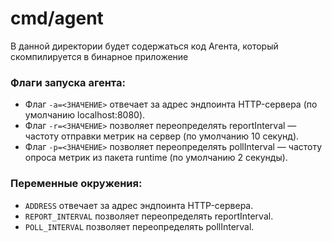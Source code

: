 # cmd/agent

В данной директории будет содержаться код Агента, который скомпилируется в бинарное приложение

### **Флаги запуска агента:**
* Флаг `-a=<ЗНАЧЕНИЕ>` отвечает за адрес эндпоинта HTTP-сервера (по умолчанию localhost:8080).
* Флаг `-r=<ЗНАЧЕНИЕ>` позволяет переопределять reportInterval — частоту отправки метрик на сервер (по умолчанию 10 секунд).
* Флаг `-p=<ЗНАЧЕНИЕ>` позволяет переопределять pollInterval — частоту опроса метрик из пакета runtime (по умолчанию 2 секунды).

### **Переменные окружения:**
* `ADDRESS` отвечает за адрес эндпоинта HTTP-сервера.
* `REPORT_INTERVAL` позволяет переопределять reportInterval.
* `POLL_INTERVAL` позволяет переопределять pollInterval.
